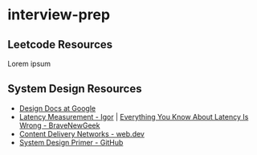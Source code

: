 # interview-prep


## Leetcode Resources
Lorem ipsum

## System Design Resources
- [Design Docs at Google](https://www.industrialempathy.com/posts/design-docs-at-google/)
- [Latency Measurement - Igor](https://igor.io/latency/) | [Everything You Know About Latency Is Wrong - BraveNewGeek](https://bravenewgeek.com/everything-you-know-about-latency-is-wrong/)
- [Content Delivery Networks - web.dev](https://web.dev/articles/content-delivery-networks)
- [System Design Primer - GitHub](https://github.com/karanpratapsingh/system-design)
